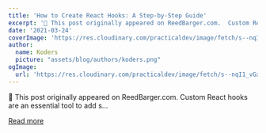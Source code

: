 ```yaml
---
title: 'How to Create React Hooks: A Step-by-Step Guide'
excerpt: '📣 This post originally appeared on ReedBarger.com.  Custom React hooks are an essential tool to add s...'
date: '2021-03-24'
coverImage: 'https://res.cloudinary.com/practicaldev/image/fetch/s--nqI1_vGx--/c_imagga_scale,f_auto,fl_progressive,h_420,q_auto,w_1000/https://blog.reedbarger.com/content/images/2021/03/how-to-create-custom-react-hooks.png'
author:
  name: Koders
  picture: "assets/blog/authors/koders.png"
ogImage:
  url: 'https://res.cloudinary.com/practicaldev/image/fetch/s--nqI1_vGx--/c_imagga_scale,f_auto,fl_progressive,h_420,q_auto,w_1000/https://blog.reedbarger.com/content/images/2021/03/how-to-create-custom-react-hooks.png'
---
```


📣 This post originally appeared on ReedBarger.com.  Custom React hooks are an essential tool to add s...

[Read more](https://dev.to/reedbarger/how-to-create-react-hooks-a-step-by-step-guide-5701)
